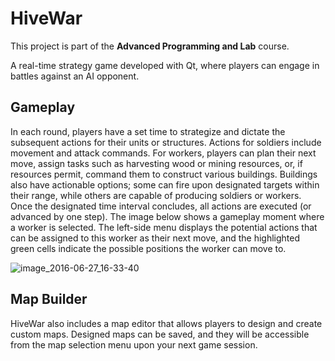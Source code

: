 # HiveWar
This project is part of the **Advanced Programming and Lab** course.

A real-time strategy game developed with Qt, where players can engage in battles against an AI opponent.

## Gameplay
In each round, players have a set time to strategize and dictate the subsequent actions for their units or structures.
Actions for soldiers include movement and attack commands.
For workers, players can plan their next move, assign tasks such as harvesting wood or mining resources, or, if resources permit, command them to construct various buildings.
Buildings also have actionable options; some can fire upon designated targets within their range, while others are capable of producing soldiers or workers.
Once the designated time interval concludes, all actions are executed (or advanced by one step).
The image below shows a gameplay moment where a worker is selected. The left-side menu displays the potential actions that can be assigned to this worker as their next move, and the highlighted green cells indicate the possible positions the worker can move to.

![image_2016-06-27_16-33-40](https://github.com/SamanMohseni/HiveWar/assets/51726090/fba64bf7-31a1-4f8b-b764-6918bb112e34)


## Map Builder
HiveWar also includes a map editor that allows players to design and create custom maps.
Designed maps can be saved, and they will be accessible from the map selection menu upon your next game session.
